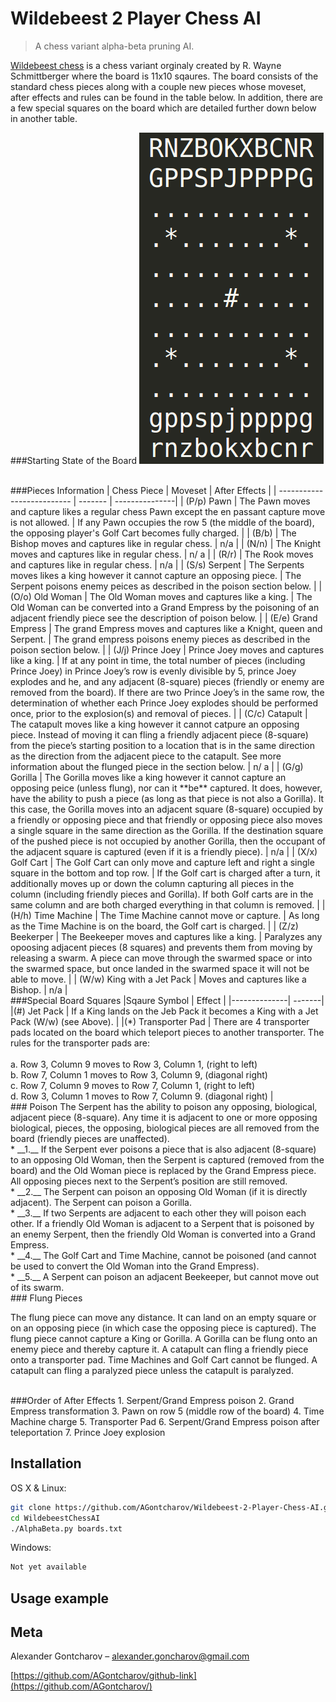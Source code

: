 # Wildebeest 2 Player Chess AI
> A chess variant alpha-beta pruning AI.

[Wildebeest chess](https://en.wikipedia.org/wiki/Wildebeest_Chess) is a chess variant orginaly created by R. Wayne Schmittberger where the board is 11x10 sqaures. The board consists of the standard chess pieces along with a couple new pieces whose moveset, after effects and rules can be found in the table below. In addition, there are a few special squares on the board which are detailed further down below in another table.

###Starting State of the Board
![](StartingBoard.png)

<br>
###Pieces Information 
| Chess Piece                | Moveset  | After Effects  |
| -------------------------- | -------  | ---------------|
| (P/p) Pawn                 | The Pawn moves and capture likes a regular chess Pawn except the en passant capture move is not allowed. | If any Pawn occupies the row 5 (the middle of the board), the opposing player's Golf Cart becomes fully charged. |
| (B/b)                      | The Bishop moves and captures like in regular chess. | n/a |
| (N/n)                      | The Knight moves and captures like in regular chess. | n/ a |
| (R/r)                      | The Rook moves and captures like in regular chess. | n/a |
| (S/s) Serpent              | The Serpents moves likes a king however it cannot capture an opposing piece. | The Serpent poisons enemy peices as described in the poison section below. |
| (O/o) Old Woman            | The Old Woman moves and captures like a king. | The Old Woman can be converted into a Grand Empress by the poisoning of an adjacent friendly piece see the description of poison below. |
| (E/e) Grand Empress        | The grand Empress moves and captures like a Knight, queen and Serpent. | The grand empress poisons enemy pieces as described in the poison section below. |
| (J/j) Prince Joey | Prince Joey moves and captures like a king. | If at any point in time, the total number of pieces (including Prince Joey) in Prince Joey’s row is evenly divisible by 5, prince Joey explodes and he, and any adjacent (8-square) pieces (friendly or enemy are removed from the board). If there are two Prince Joey’s in the same row, the determination of whether each Prince Joey explodes should be performed once, prior to the explosion(s) and removal of pieces. |
| (C/c) Catapult             | The catapult moves like a king however it cannot catpure an opposing piece. Instead of moving it can fling a friendly adjacent piece (8-square) from the piece’s starting position to a location that is in the same direction as the direction from the adjacent piece to the catapult. See more information about the flunged piece in the section below. | n/ a |
| (G/g) Gorilla              | The Gorilla moves like a king however it cannot capture an opposing peice (unless flung), nor can it **be** captured. It does, however, have the ability to push a piece (as long as that piece is not also a Gorilla). It this case, the Gorilla moves into an adjacent square (8-square) occupied by a friendly or opposing piece and that friendly or opposing piece also moves a single square in the same direction as the Gorilla. If the destination square of the pushed piece is not occupied by another Gorilla, then the occupant of the adjacent square is captured (even if it is a friendly piece). | n/a |
| (X/x) Golf Cart            | The Golf Cart can only move and capture left and right a single square in the bottom and top row. | If the Golf cart is charged after a turn, it additionally moves up or down the column capturing all pieces in the column (including friendly pieces and Gorilla). If both Golf carts are in the same column and are both charged everything in that column is removed. |
| (H/h) Time Machine         | The Time Machine cannot move or capture. | As long as the Time Machine is on the board, the Golf cart is charged. |
| (Z/z) Beekerper            | The Beekeeper moves and captures like a king. | Paralyzes any opoosing adjacent pieces (8 squares) and prevents them from moving by releasing a swarm. A piece can move through the swarmed space or into the swarmed space, but once landed in the swarmed space it will not be able to move. |
| (W/w) King with a Jet Pack | Moves and captures like a Bishop. | n/a |

<br>
###Special Board Squares
|Sqaure Symbol | Effect |
|--------------| -------|
|(#) Jet Pack  | If a King lands on the Jeb Pack it becomes a King with a Jet Pack (W/w) (see Above). |
|(*) Transporter Pad | There are 4 transporter pads located on the board which teleport pieces to another transporter. The rules for the transporter pads are: <br><br> a. Row 3, Column 9 moves to Row 3, Column 1, (right to left) <br> b. Row 7, Column 1 moves to Row 3, Column 9, (diagonal right) <br>c. Row 7, Column 9 moves to Row 7, Column 1, (right to left) <br>d. Row 3, Column 1 moves to Row 7, Column 9. (diagonal right) |

<br>
### Poison
The Serpent has the ability to poison any opposing, biological, adjacent piece (8-square). Any time it is adjacent to one or more opposing biological, pieces, the opposing, biological pieces are all removed from the board (friendly pieces are unaffected).
<br>
* __1.__ If the Serpent ever poisons a piece that is also adjacent (8-square) to an opposing Old Woman, then the Serpent is captured (removed from the board) and the Old Woman piece is replaced by the Grand Empress piece. All opposing pieces next to the Serpent’s position are still removed.
<br>
* __2.__ The Serpent can poison an opposing Old Woman (if it is directly adjacent). The Serpent can poison a Gorilla.
<br>
* __3.__ If two Serpents are adjacent to each other they will poison each other. If a friendly Old Woman is adjacent to a Serpent that is poisoned by an enemy Serpent, then the friendly Old Woman is converted into a Grand Empress.
<br>
* __4.__ The Golf Cart and Time Machine, cannot be poisoned (and cannot be used to convert the Old Woman into the Grand Empress).
<br>
* __5.__ A Serpent can poison an adjacent Beekeeper, but cannot move out of its swarm.

<br>
### Flung Pieces

The flung piece can move any distance. It can land on an empty square or on an opposing piece (in which case the opposing piece is
captured). The flung piece cannot capture a King or Gorilla. A Gorilla can be flung onto an enemy piece and thereby capture it. A catapult can fling a friendly piece onto a transporter pad. Time Machines and Golf Cart cannot be flunged. A catapult can fling a paralyzed piece unless the catapult is paralyzed. 

<br>
###Order of After Effects
1. Serpent/Grand Empress poison
2. Grand Empress transformation
3. Pawn on row 5 (middle row of the board)
4. Time Machine charge
5. Transporter Pad
6. Serpent/Grand Empress poison after teleportation
7. Prince Joey explosion

## Installation

OS X & Linux:

```sh
git clone https://github.com/AGontcharov/Wildebeest-2-Player-Chess-AI.git
cd WildebeestChessAI
./AlphaBeta.py boards.txt
```

Windows:

```sh
Not yet available
```

## Usage example

## Meta

Alexander Gontcharov – alexander.goncharov@gmail.com

[https://github.com/AGontcharov/github-link](https://github.com/AGontcharov/)
